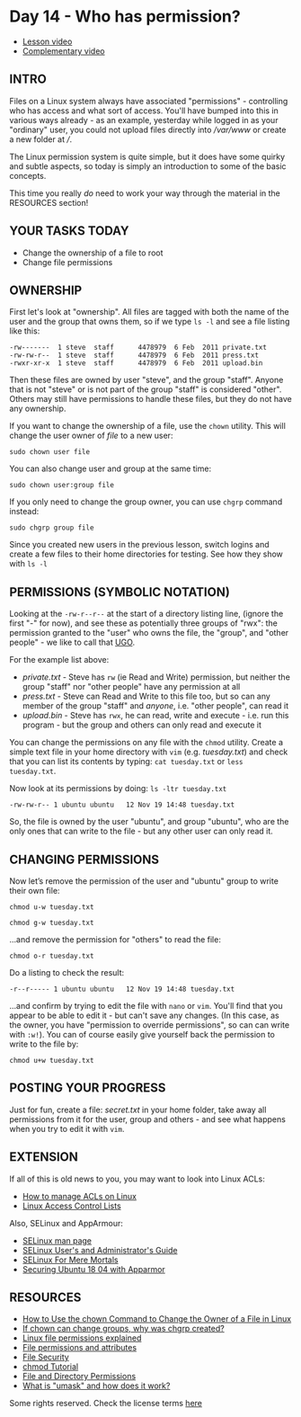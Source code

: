 # Day 14 -  Who has permission?

* [Lesson video](https://youtu.be/mBcExazxLU8)
* [Complementary video](https://www.youtube.com/live/2lYo_FJxQR8?feature=shared)

## INTRO

Files on a Linux system always have associated "permissions" - controlling who has access and what sort of access. You'll have bumped into this in various ways already - as an example, yesterday while logged in as your "ordinary" user, you could not upload files directly into _/var/www_ or create a new folder at _/_.

The Linux permission system is quite simple, but it does have some quirky and subtle aspects, so today is simply an introduction to some of the basic concepts.

This time you really _do_ need to work your way through the material in the RESOURCES section!

## YOUR TASKS TODAY

* Change the ownership of a file to root
* Change file permissions

## OWNERSHIP

First let's look at "ownership". All files are tagged with both the name of the user and the group that owns them, so if we type `ls -l` and see a file listing like this:

	-rw------- 	1 steve  staff  	4478979  6 Feb  2011 private.txt
	-rw-rw-r-- 	1 steve  staff  	4478979  6 Feb  2011 press.txt
	-rwxr-xr-x 	1 steve  staff  	4478979  6 Feb  2011 upload.bin

Then these files are owned by user "steve", and the group "staff". Anyone that is not "steve" or is not part of the group "staff" is considered "other". Others may still have permissions to handle these files, but they do not have any ownership.

If you want to change the ownership of a file, use the `chown` utility. This will change the user owner of _file_ to a new user:

`sudo chown user file`

You can also change user and group at the same time:

`sudo chown user:group file`

If you only need to change the group owner, you can use `chgrp` command instead:

`sudo chgrp group file`

Since you created new users in the previous lesson, switch logins and create a few files to their home directories for testing. See how they show with `ls -l`

## PERMISSIONS (SYMBOLIC NOTATION)

Looking at the `-rw-r--r--` at the start of a directory listing line, (ignore the first "-" for now), and see these as potentially three groups of "rwx": the permission granted to the "user" who owns the file, the "group", and "other people" - we like to call that [UGO](https://acronym24.com/ugo-meaning-in-linux/).

For the example list above:

* _private.txt_   - Steve has `rw` (ie Read and Write) permission, but neither the group "staff" nor "other people" have any permission at all
* _press.txt_  - Steve can Read and Write to this file too, but so can any member of the group "staff" and _anyone_, i.e. "other people", can read it
* _upload.bin_  - Steve has `rwx`, he can read, write and execute - i.e. run this program - but the group and others can only read and execute it

You can change the permissions on any file with the `chmod` utility. Create a simple text file in your home directory with `vim` (e.g. _tuesday.txt_) and check that you can list its contents by typing: `cat tuesday.txt` or `less tuesday.txt`.

Now look at its permissions by doing: `ls -ltr tuesday.txt`

	-rw-rw-r-- 1 ubuntu ubuntu   12 Nov 19 14:48 tuesday.txt

So, the file is owned by the user "ubuntu", and group "ubuntu", who are the only ones that can write to the file - but any other user can only read it.

## CHANGING PERMISSIONS

Now let’s remove the permission of the user and "ubuntu" group to write their own file:

`chmod u-w tuesday.txt`

`chmod g-w tuesday.txt`

...and remove the permission for "others" to read the file:

`chmod o-r tuesday.txt`

Do a listing to check the result:

	-r--r----- 1 ubuntu ubuntu   12 Nov 19 14:48 tuesday.txt

...and confirm by trying to edit the file with `nano` or `vim`. You'll find that you appear to be able to edit it - but can't save any changes. (In this case, as the owner, you have "permission to override permissions", so can can write with `:w!`). You can of course easily give yourself back the permission to write to the file by:

`chmod u+w tuesday.txt`

## POSTING YOUR PROGRESS

Just for fun, create a file: _secret.txt_ in your home folder, take away all permissions from it for the user, group and others - and see what happens when you try to edit it with `vim`.

## EXTENSION

If all of this is old news to you, you may want to look into Linux ACLs:

* [How to manage ACLs on Linux](https://linuxconfig.org/how-to-manage-acls-on-linux)
* [Linux Access Control Lists](https://www.redhat.com/sysadmin/linux-access-control-lists)

Also, SELinux and AppArmour:

* [SELinux man page](https://manpages.ubuntu.com/manpages/impish/en/man8/selinux.8.html)
* [SELinux User's and Administrator's
  Guide](https://access.redhat.com/documentation/en-us/red_hat_enterprise_linux/7/pdf/selinux_users_and_administrators_guide/red_hat_enterprise_linux-7-selinux_users_and_administrators_guide-en-us.pdf)
* [SELinux For Mere Mortals](https://craigmbooth.com/blog/selinux-for-mortals/)
* [Securing Ubuntu 18 04 with Apparmor](https://www.youtube.com/watch?v=lJFxexGZ-DY)

## RESOURCES

* [How to Use the chown Command to Change the Owner of a File in Linux](https://www.hostinger.com/tutorials/linux-chown-command/)
* [If chown can change groups, why was chgrp created?](https://unix.stackexchange.com/questions/136987/if-chown-can-change-groups-why-was-chgrp-created)
* [Linux file permissions explained](https://www.redhat.com/sysadmin/linux-file-permissions-explained)
* [File permissions and attributes](https://wiki.archlinux.org/title/File_permissions_and_attributes)
* [File Security](http://tldp.org/LDP/intro-linux/html/sect_03_04.html)
* [chmod Tutorial](http://catcode.com/teachmod/)
* [File and Directory Permissions](http://www.youtube.com/watch?v=vKTg1ATHl4E)
* [What is "umask" and how does it work?](https://askubuntu.com/questions/44542/what-is-umask-and-how-does-it-work)

Some rights reserved. Check the license terms
[here](https://github.com/livialima/linuxupskillchallenge/blob/master/LICENSE)
